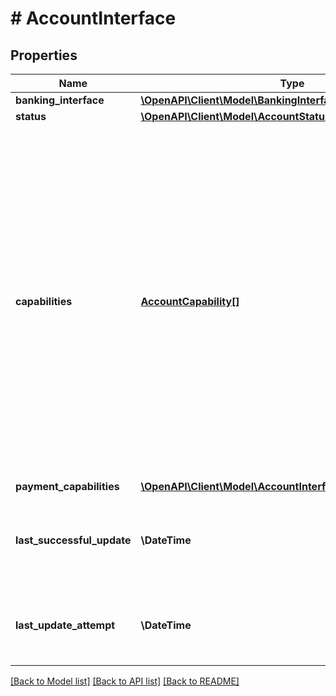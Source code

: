 # # AccountInterface

## Properties

Name | Type | Description | Notes
------------ | ------------- | ------------- | -------------
**banking_interface** | [**\OpenAPI\Client\Model\BankingInterface**](BankingInterface.md) |  |
**status** | [**\OpenAPI\Client\Model\AccountStatus**](AccountStatus.md) |  |
**capabilities** | [**AccountCapability[]**](AccountCapability.md) | List of account capabilities that this interface supports. Possible values are:&lt;br/&gt;&amp;bull; &lt;code&gt;DATA_DOWNLOAD&lt;/code&gt; - download of balance and transactions/securities&lt;br/&gt;&amp;bull; &lt;code&gt;IBAN_ONLY_SEPA_MONEY_TRANSFER&lt;/code&gt; - money transfer where the recipient&#39;s account is defined just by the IBAN&lt;br/&gt;&amp;bull; &lt;code&gt;IBAN_ONLY_SEPA_DIRECT_DEBIT&lt;/code&gt; - direct debit where the debitor&#39;s account is defined just by the IBAN&lt;br/&gt;&amp;bull; &lt;code&gt;SEPA_MONEY_TRANSFER&lt;/code&gt; - single money transfer&lt;br/&gt;&amp;bull; &lt;code&gt;SEPA_COLLECTIVE_MONEY_TRANSFER&lt;/code&gt; - collective money transfer&lt;br/&gt;&amp;bull; &lt;code&gt;SEPA_BASIC_DIRECT_DEBIT&lt;/code&gt; - single basic direct debit&lt;br/&gt;&amp;bull; &lt;code&gt;SEPA_BASIC_COLLECTIVE_DIRECT_DEBIT&lt;/code&gt; - collective basic direct debit&lt;br/&gt;&amp;bull; &lt;code&gt;SEPA_B2B_DIRECT_DEBIT&lt;/code&gt; - single Business-To-Business direct debit&lt;br/&gt;&amp;bull; &lt;code&gt;SEPA_B2B_COLLECTIVE_DIRECT_DEBIT&lt;/code&gt; - collective Business-To-Business direct debit&lt;br/&gt;&lt;br/&gt;Note that this list may be empty if the interface is not supporting any of the above capabilities. Also note that the list may be refreshed each time the account is being updated through this interface, so available capabilities may get added or removed in the course of an account update.&lt;br/&gt; &lt;strong&gt;Type:&lt;/strong&gt; AccountCapability |
**payment_capabilities** | [**\OpenAPI\Client\Model\AccountInterfacePaymentCapabilities**](AccountInterfacePaymentCapabilities.md) |  |
**last_successful_update** | **\DateTime** | &lt;strong&gt;Format:&lt;/strong&gt; &#39;YYYY-MM-DD&#39;T&#39;HH:MM:SS.SSSXXX&#39; (RFC 3339, section 5.6)&lt;br/&gt;Timestamp of when the account was last successfully updated using this interface (or initially imported); more precisely: time when the account data (balance and positions) has been stored into the finAPI databases. | [optional]
**last_update_attempt** | **\DateTime** | &lt;strong&gt;Format:&lt;/strong&gt; &#39;YYYY-MM-DD&#39;T&#39;HH:MM:SS.SSSXXX&#39; (RFC 3339, section 5.6)&lt;br/&gt;Timestamp of when the account was last tried to be updated using this interface (or initially imported); more precisely: time when the update (or initial import) was triggered. | [optional]

[[Back to Model list]](../../README.md#models) [[Back to API list]](../../README.md#endpoints) [[Back to README]](../../README.md)
